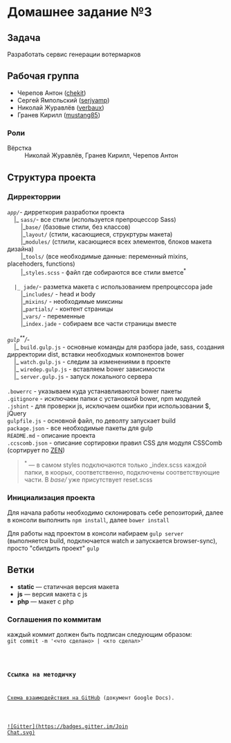 <h1>Домашнее задание №3</h1>

<h2>Задача</h2>
<p>Разработать сервис генерации вотермарков</p>
<h2>Рабочая группа</h2>
<ul>
  <li>Черепов Антон (<a href="https://github.com/chekit/">chekit</a>)</li>
  <li>Сергей Ямпольский (<a href="https://github.com/serjyamp">serjyamp</a>)</li>
  <li>Николай Журавлёв (<a href="https://github.com/verbaux">verbaux</a>)</li>
  <li>Гранев Кирилл (<a href="https://github.com/mustang85">mustang85</a>)</li>
</ul>
<h3>Роли</h3>
<dl>
  <dt>Вёрстка<dt>
  <dd>Николай Журавлёв, Гранев Кирилл, Черепов Антон</dd>
</dl>
<h2>Структура проекта</h2>
<h3>Дирректоррии</h3>
<p>
<em><code>app/</code></em>- дирреткория разработки проекта<br />
&nbsp;&nbsp;&nbsp;&nbsp;|_ <code>sass/</code>- все стили (используется препроцессор Sass)<br />
&nbsp;&nbsp;&nbsp;&nbsp;&nbsp;&nbsp;&nbsp;&nbsp;|_<code>base/</code> (базовые стили, без классов)<br />
&nbsp;&nbsp;&nbsp;&nbsp;&nbsp;&nbsp;&nbsp;&nbsp;|_<code>layout/</code> (стили, касающиеся, струкртуры макета)<br />
&nbsp;&nbsp;&nbsp;&nbsp;&nbsp;&nbsp;&nbsp;&nbsp;|_<code>modules/</code> (стлили, касающиеся всех элементов, блоков макета дизайна)<br />
&nbsp;&nbsp;&nbsp;&nbsp;&nbsp;&nbsp;&nbsp;&nbsp;|_<code>tools/</code> (все необходимые данные: переменный mixins, placehoders, functions)<br />
&nbsp;&nbsp;&nbsp;&nbsp;&nbsp;&nbsp;&nbsp;&nbsp;|_<code>styles.scss</code> - файл где собираются все стили вметсе<sup>*</sup><br />
<br />
&nbsp;&nbsp;&nbsp;&nbsp;<code>|_ jade/</code>- разметка макета с использованием препроцессора jade<br />
&nbsp;&nbsp;&nbsp;&nbsp;&nbsp;&nbsp;&nbsp;&nbsp;|_<code>includes/</code> - head и body<br />
&nbsp;&nbsp;&nbsp;&nbsp;&nbsp;&nbsp;&nbsp;&nbsp;|_<code>mixins/</code> - необходимые миксины<br />
&nbsp;&nbsp;&nbsp;&nbsp;&nbsp;&nbsp;&nbsp;&nbsp;|_<code>partials/</code> - контент страницы<br />
&nbsp;&nbsp;&nbsp;&nbsp;&nbsp;&nbsp;&nbsp;&nbsp;|_<code>vars/</code> - переменные<br />
&nbsp;&nbsp;&nbsp;&nbsp;&nbsp;&nbsp;&nbsp;&nbsp;|_<code>index.jade</code> - собираем все части страницы вместе<br />
<br />
<em><code>gulp</code><sup>**</sup>/</em>-<br />
&nbsp;&nbsp;&nbsp;&nbsp;|_ <code>build.gulp.js</code> - основные команды для разбора jade, sass, создания дирректории dist, вставки необходмых компонентов bower<br />
&nbsp;&nbsp;&nbsp;&nbsp;|_ <code>watch.gulp.js</code> - следим за изменениями в проекте<br />
&nbsp;&nbsp;&nbsp;&nbsp;|_ <code>wiredep.gulp.js</code> - вставляем bower зависимости<br />
&nbsp;&nbsp;&nbsp;&nbsp;|_ <code>server.gulp.js</code> - запуск локального сервера<br />
<br />
<code>.bowerrc</code> - указываем куда устанавливаются bower пакеты<br />
<code>.gitignore</code> - исключаем папки с установкой bower, npm модулей<br />
<code>.jshint</code> - для проверки js, исключаем ошибки при использовании $, jQuery<br />
<code>gulpfile.js</code> - основной файл, по деволту запускает build<br />
<code>package.json</code> - все необходимые пакеты для gulp<br />
<code>README.md</code> - описание проекта<br />
<code>.ccscomb.json</code> - описание сортировки правил CSS для модуля CSSComb (сортирует по <a href="https://code.google.com/p/zen-coding/downloads/detail?name=ZenCodingCheatSheet.pdf">ZEN</a>)
</p>
<blockquote>
	<p><sup>*</sup> &mdash; в самом styles подключаются только _index.scss каждой папки, в коорых, соответственно, подключены соответствующие части. В <em>base/</em> уже присутствует reset.scss</p>
</blockquote>
<h3>Инициализация проекта</h3>
<p>Для начала работы необходимо склонировать себе репозиторий, далее в консоли выполнить <code>npm install</code>, далее <code>bower install</code></p>
<p>Для работы над проектом в консоли набираем <code>gulp server</code> (выполняется build, подключается watch и запускается browser-sync), просто "сбилдить проект" <code>gulp</code></p> 
<h2>Ветки</h2>
<ul>
	<li><strong>static</strong> &mdash; статичная версия макета</li>
	<li><strong>js</strong> &mdash; версия макета с js</li>
	<li><strong>php</strong> &mdash; макет с php</li>
</ul>
<h3>Соглашения по коммитам</h3>
<p>каждый коммит должен быть подписан следующим образом:<br/><code>git commit -m '&lt;что сделано&gt; | &lt;кто сделал&gt;'</p>

<h3>Ссылка на методичку</h3>
<p><a href="https://docs.google.com/document/d/1ukji85Sgfkp9Wn9dSSa6oiCoWXsjTYBBNm_Xox11zto/edit?usp=sharing">Схема взаимодействия на GitHub</a> (документ Google Docs).</p>

[![Gitter](https://badges.gitter.im/Join Chat.svg)](https://gitter.im/chekit/loftschool_hw3?utm_source=badge&utm_medium=badge&utm_campaign=pr-badge&utm_content=badge)
